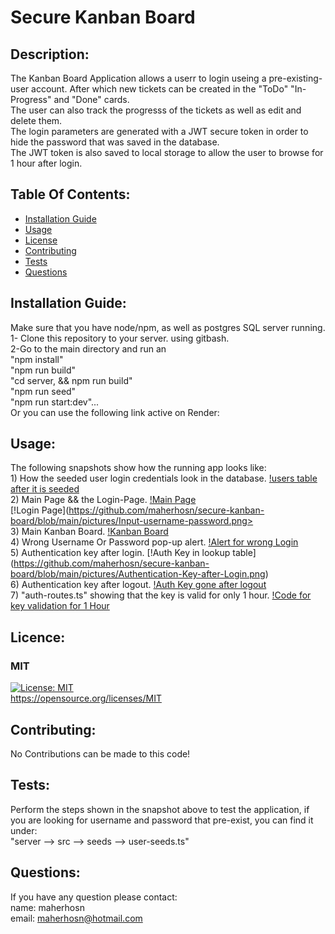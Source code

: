 # Secure Kanban Board

## Description:
The Kanban Board Application allows a userr to login useing a pre-existing- user account. After which new tickets can be created in the "ToDo" "In-Progress" and "Done" cards.<br>The user can also track the progresss of the tickets as well as edit and delete them.<br>The login parameters are generated with a JWT secure token in order to hide the password that was saved in the database.<br>The JWT token is also saved to local storage to allow the user to browse for 1 hour after login.

## Table Of Contents:
- [Installation Guide](#installation-guide)
- [Usage](#usage)
- [License](#license)
- [Contributing](#contributing)
- [Tests](#tests)
- [Questions](#questions)

## Installation Guide:
Make sure that you have node/npm, as well as postgres SQL server running.<br>1- Clone this repository to your server. using gitbash.<br>2-Go to the main directory and run an<br> "npm install" <br>"npm run build"<br>"cd server, && npm run build"<br>"npm run seed"<br>"npm run start:dev"... <br> Or you can use the following link active on Render:

## Usage: 
The following snapshots show how the running app looks like:<br> 1) How the seeded user login credentials look in the database. [!users table after it is seeded](https://github.com/maherhosn/secure-kanban-board/blob/main/pictures/Screenshot_with_Token.png)<br> 2) Main Page && the Login-Page. [!Main Page](https://github.com/maherhosn/secure-kanban-board/blob/main/pictures/Login-Page.png) <br> [!Login Page](https://github.com/maherhosn/secure-kanban-board/blob/main/pictures/Input-username-password.png> <br> 3) Main Kanban Board. [!Kanban Board](https://github.com/maherhosn/secure-kanban-board/blob/main/pictures/Main-Kanban-board.png)<br> 4) Wrong Username Or Password pop-up alert. [!Alert for wrong Login](https://github.com/maherhosn/secure-kanban-board/blob/main/pictures/Wrong-Username-Password.png)<br> 5) Authentication key after login. [!Auth Key in lookup table] (https://github.com/maherhosn/secure-kanban-board/blob/main/pictures/Authentication-Key-after-Login.png)<br> 6) Authentication key after logout. [!Auth Key gone after logout](https://github.com/maherhosn/secure-kanban-board/blob/main/pictures/Authentication-Key-gone-after-logout.png)<br> 7) "auth-routes.ts" showing that the key is valid for only 1 hour. [!Code for key validation for 1 Hour](https://github.com/maherhosn/secure-kanban-board/blob/main/pictures/Auth-key-valid-for-1Hour.png)

## Licence: <br>
### MIT <br>
[![License: MIT](https://img.shields.io/badge/License-MIT-yellow.svg)](https://opensource.org/licenses/MIT) <br>
https://opensource.org/licenses/MIT


## Contributing:
No Contributions can be made to this code!

## Tests:
Perform the steps shown in the snapshot above to test the application, if you are looking for username and password that pre-exist, you can find it under:<br> "server --> src --> seeds --> user-seeds.ts"

## Questions:
If you have any question please contact: <br>
name: maherhosn <br>
email: maherhosn@hotmail.com
  
